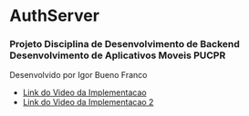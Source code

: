 # AuthServer 

### Projeto Disciplina de Desenvolvimento de Backend Desenvolvimento de Aplicativos Moveis PUCPR
Desenvolvido por Igor Bueno Franco
* [Link do Video da Implementacao](https://youtu.be/LZsxTJogQtw)
* [Link do Video da Implementacao 2](https://youtu.be/XeWhQaQwGEQ)
